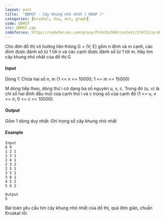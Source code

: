 ```yaml
---
layout: post
title:  "QBMST - Cây khung nhỏ nhất ( HEAP )"
categories: [kruskal, dsu, mst, graph]
code: QBMST
src: QBMST.cpp
codeforces: https://codeforces.com/group/FLVn1Sc504/contest/274711/problem/K
---
```




  



Cho đơn đồ thị vô hướng liên thông G = (V, E) gồm n đỉnh và m cạnh, các đỉnh được đánh số từ 1 tới n và các cạnh được đánh số từ 1 tới m. Hãy tìm cây khung nhỏ nhất của đồ thị G

#### Input

Dòng 1: Chứa hai số n, m (1 <= n <= 10000; 1 <= m <= 15000)

M dòng tiếp theo, dòng thứ i có dạng ba số nguyên u, v, c. Trong đó (u, v) là chỉ số hai đỉnh đầu mút của cạnh thứ i và c trọng số của cạnh đó (1 <= u, v <= n; 0 <= c <= 10000).

#### Output

Gồm 1 dòng duy nhất: Ghi trọng số cây khung nhỏ nhất

#### Example

```
Input  
6 9  
1 2 1  
1 3 1  
2 4 1  
2 3 2  
2 5 1  
3 5 1  
3 6 1  
4 5 2  
5 6 2  
  
Output  
5  

```

<!--more-->



Bài toán yêu cầu tìm cây khung nhỏ nhất của dồ thị, quá đơn giản, chuẩn Kruskal rồi.
